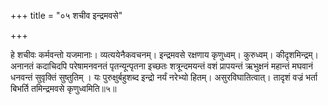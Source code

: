 +++
title = "०५ शचीव इन्द्रमवसे"

+++

हे शचीवः कर्मवन्तो यजमानाः। व्यत्ययेनैकवचनम्। इन्द्रमवसे रक्षणाय कृणुध्वम्। कुरुध्वम्। कीदृशमिन्द्रम्। अनानतं कदाचिदपि परेषामनवनतं पृतन्यून्पृतना इच्छतः शत्रून्दमयन्तं वशं प्रापयन्तं ऋभुक्षनं महान्तं मघवानं धनवन्तं सुवृक्तिं सुष्तुतिम् । यः पुरुक्षुर्बहुशब्द इन्द्रो नर्यं नरेभ्यो हितम्। असुरविघातित्वात्। तादृशं वज्रं भर्ता बिभर्ति तमिन्द्रमवसे कृणुध्वमिति॥५॥